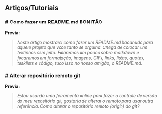 ## Artigos/Tutoriais

### [#](https://medium.com/@raullesteves/github-como-fazer-um-readme-md-bonit%C3%A3o-c85c8f154f8) Como fazer um README.md BONITÃO 

**Previa:**
> *Neste artigo mostrarei como fazer um README.md bacanudo para aquele projeto que você tanto se orgulha. Chega de colocar uns textinhos sem jeito.
Falaremos um pouco sobre markdown e focaremos em formatação, imagens, GIFs, links, listas, quotes, tasklists e código, tudo isso no nosso amigão, o README.md.*

### [#](https://pt.stackoverflow.com/questions/111842/alterar-reposit%C3%B3rio-remoto-git) Alterar repositório remoto git

**Previa:**
> *Estou usando uma ferramenta online para fazer o controle de versão do meu repositório git, gostaria de alterar o remoto para usar outra referência.
Como alterar o repositório remoto (origin) do git?*
